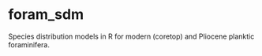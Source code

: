# foram_sdm
Species distribution models in R for modern (coretop) and Pliocene planktic foraminifera.
